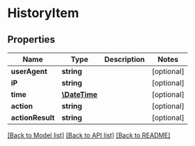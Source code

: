 # HistoryItem

## Properties
Name | Type | Description | Notes
------------ | ------------- | ------------- | -------------
**userAgent** | **string** |  | [optional] 
**iP** | **string** |  | [optional] 
**time** | [**\DateTime**](\DateTime.md) |  | [optional] 
**action** | **string** |  | [optional] 
**actionResult** | **string** |  | [optional] 

[[Back to Model list]](../README.md#documentation-for-models) [[Back to API list]](../README.md#documentation-for-api-endpoints) [[Back to README]](../README.md)


